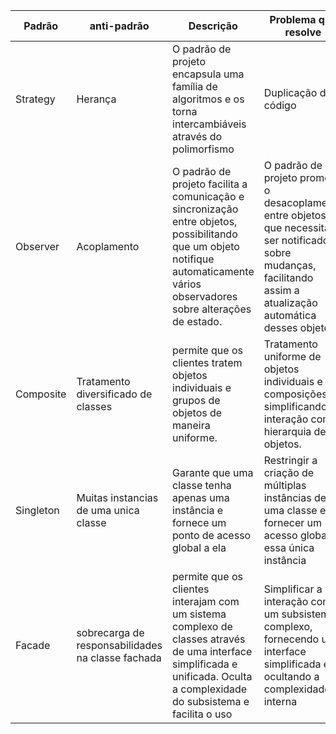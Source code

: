 | Padrão | anti-padrão | Descrição | Problema que resolve |
| -------- | -------- |-------- |------------ |
| Strategy |Herança | O padrão de projeto encapsula uma família de algoritmos e os torna intercambiáveis através do polimorfismo | Duplicação de código |
| Observer | Acoplamento |  O padrão de projeto facilita a comunicação e sincronização entre objetos, possibilitando que um objeto notifique automaticamente vários observadores sobre alterações de estado. | O padrão de projeto promove o desacoplamento entre objetos que necessitam ser notificados sobre mudanças, facilitando assim a atualização automática desses objetos. |
| Composite | Tratamento diversificado de classes |permite que os clientes tratem objetos individuais e grupos de objetos de maneira uniforme. | Tratamento uniforme de objetos individuais e composições, simplificando a interação com a hierarquia de objetos. |
| Singleton | Muitas instancias de uma unica classe |Garante que uma classe tenha apenas uma instância e fornece um ponto de acesso global a ela | Restringir a criação de múltiplas instâncias de uma classe e fornecer um acesso global a essa única instância |
| Facade |sobrecarga de responsabilidades na classe fachada |permite que os clientes interajam com um sistema complexo de classes através de uma interface simplificada e unificada. Oculta a complexidade do subsistema e facilita o uso | Simplificar a interação com um subsistema complexo, fornecendo uma interface simplificada e ocultando a complexidade interna |
